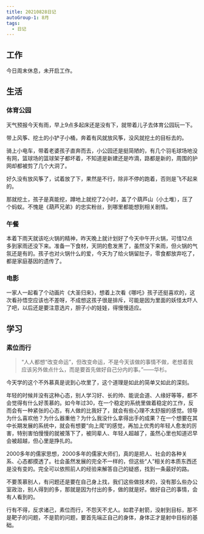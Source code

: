 ```yaml
---
title: 20210828日记
autoGroup-1: 8月
tags:
  - 日记
---
```

## 工作
今日周末休息，未开启工作。
## 生活
### 体育公园
天气预报今天有雨，早上9点多起床还是没有下，就带着儿子去体育公园玩一下。

带上风筝、挖土的小铲子小桶，奔着有风就放风筝，没风就挖土的目标去的。

骑上小电车，带着老婆孩子直奔而去，小公园还是挺简陋的，有几个羽毛球场地没有网，篮球场的篮球架子都坏着，不知道是新建还是咋滴，路都是新的，周围的护网却都被剪了几个大洞了。

好久没有放风筝了，试着放了下，果然是不行，除非不停的跑着，否则是飞不起来的。

那就挖土，孩子是真能挖，蹲地上就挖了2小时，盖了个葫芦山（小土堆），压了个蚂蚁。不愧是《葫芦兄弟》的忠实粉丝，到哪里都能想到相关剧情。
### 午餐
本着下雨天就该吃火锅的精神，昨天晚上就计划好了今天中午开火锅，可惜12点多到家雨还没下来。准备一下食材，天阴的愈发黑了，虽然没下来雨，但火锅的气氛还是有的。孩子也对火锅什么的爱，今天为了给火锅留肚子，零食都放弃吃了，都是家庭基因的遗传了。
### 电影
一家人一起看了个动画片《大圣归来》，想着上次看《哪吒》孩子还挺喜欢的，这次看孙悟空应该也不差呀，不成想这孩子很是排斥，可能是因为里面的妖怪太吓人了吧，以后还是要注意选片，胆子小的娃娃，得慢慢适应。

## 学习
### 素位而行
> “人人都想“改变命运”，但改变命运，不是今天该做的事情不做，老想着我应该另外做点什么，而是要首先做好自己分内的事。”——华杉。

今天学的这个不外慕真是说到心坎里了，这个道理是如此的简单又如此的深刻。

年轻的时候并没有这种心态，别人学习好、长的帅、能说会道、人缘好等等，都不会觉得有什么好羡慕的。如今年过30，在一个稳定的系统里做着稳定的工作，反而会有一种紧张的心态，有人做的比我好了，就会有些心理不太舒服的感觉。领导为什么喜欢他？为什么器重他？为什么我没什么拿得出手的成果？在一个想要在其中长期发展的系统中，就会有想要“向上爬”的感觉，再加上优秀的年轻人愈发的厉害，特别害怕慢慢的就被落下了，被同辈人、年轻人超越了，虽然心里也知道迟早会被超越，但心里是挣扎的。

2000多年的儒家思想，2000多年的儒家大师们，真的是把人、社会的各种关系、心态都摸透了。社会虽然发展的完全不一样的，但这些“人”相关的本质东西还是没有变的。完全可以依照前人的经验来解答自己的疑惑，找到一条最好的路。

不要羡慕别人，有问题还是要在自己身上找，我们这些做技术的，没有那么些办公室政治，别人得到的多，那就是因为付出的多，做的就是好。做好自己的事情，会有人看到的。

行有不得，反求诸己，素位而行，不怨天不尤人。如君子射箭，没射到目标，那不是靶子的问题，不是箭的问题，要首先端正自己的身体，身体正才是射中目标的基础。